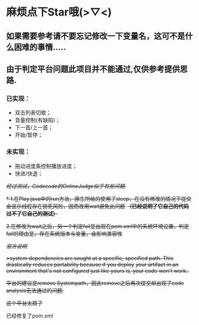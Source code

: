 # 麻烦点下Star哦(>▽<)

## 如果需要参考请不要忘记修改一下变量名，这可不是什么困难的事情.....

## 由于判定平台问题此项目并不能通过,仅供参考提供思路.

### 已实现：
* 双击列表切歌；
* 音量控制(有缺陷)；
* 下一首/上一首；
* 开始/暂停；

### 未实现：
* 拖动进度条控制播放进度；
* 快进/快退；

~~_经过测试，Codecode的OnlineJudge似乎有些问题._~~

~~* 1.在Play.java中的run方法，原生所给的使用了sleep，在没有修改的情况下提交会显示线程存在锁死风险，因而改用wait避免此问题~~
~~**（已经说明了它自己的代码过不了它自己的测试）**~~

~~2.在修改为wait之后，另一个判定fail是出现在pom.xml中的系统环境设置，判定fail的理由是，存在系统版本与变量，会影响兼容性~~

~~_官方说明_~~

~~>system dependencies are sought at a specific, specified path. This drastically reduces portability because if you deploy~~
~~your artifact in an environment that's not configured just like yours is, your code won't work..~~
 
~~平台的建议是remove Systempath，因此remove之后再次提交却出现了code analysis无法通过的问题.~~

~~这个平台太屑了~~

已经修复了pom.xml
